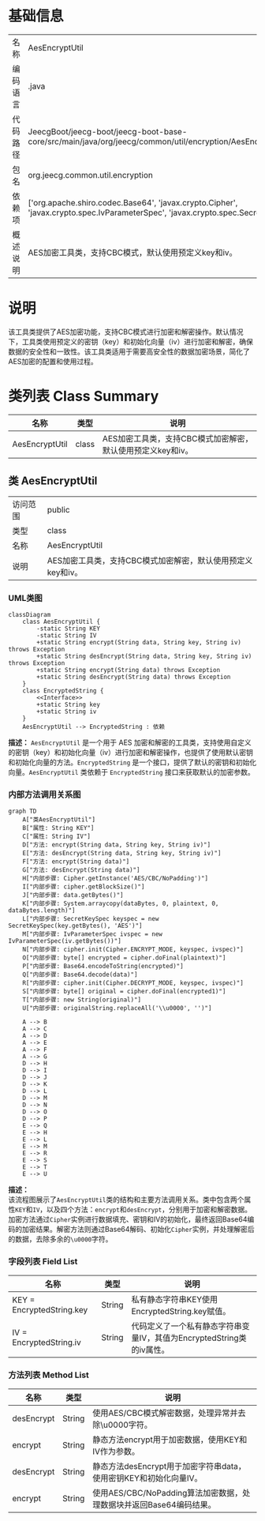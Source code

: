 # 基础信息

|      |      |
|------|------|
| 名称 | AesEncryptUtil |
| 编码语言 | .java |
| 代码路径 | JeecgBoot/jeecg-boot/jeecg-boot-base-core/src/main/java/org/jeecg/common/util/encryption/AesEncryptUtil.java |
| 包名 | org.jeecg.common.util.encryption |
| 依赖项 | ['org.apache.shiro.codec.Base64', 'javax.crypto.Cipher', 'javax.crypto.spec.IvParameterSpec', 'javax.crypto.spec.SecretKeySpec'] |
| 概述说明 | AES加密工具类，支持CBC模式，默认使用预定义key和iv。 |

# 说明

该工具类提供了AES加密功能，支持CBC模式进行加密和解密操作。默认情况下，工具类使用预定义的密钥（key）和初始化向量（iv）进行加密和解密，确保数据的安全性和一致性。该工具类适用于需要高安全性的数据加密场景，简化了AES加密的配置和使用过程。

# 类列表 Class Summary

| 名称   | 类型  | 说明 |
|-------|------|-------------|
| AesEncryptUtil | class | AES加密工具类，支持CBC模式加密解密，默认使用预定义key和iv。 |



## 类 AesEncryptUtil

|      |      |
|------|------|
| 访问范围 | public |
| 类型 | class |
| 名称 | AesEncryptUtil |
| 说明 | AES加密工具类，支持CBC模式加密解密，默认使用预定义key和iv。 |


### UML类图

```mermaid
classDiagram
    class AesEncryptUtil {
        -static String KEY
        -static String IV
        +static String encrypt(String data, String key, String iv) throws Exception
        +static String desEncrypt(String data, String key, String iv) throws Exception
        +static String encrypt(String data) throws Exception
        +static String desEncrypt(String data) throws Exception
    }
    class EncryptedString {
        <<Interface>>
        +static String key
        +static String iv
    }
    AesEncryptUtil --> EncryptedString : 依赖
```

**描述：**
`AesEncryptUtil` 是一个用于 AES 加密和解密的工具类，支持使用自定义的密钥（key）和初始化向量（iv）进行加密和解密操作，也提供了使用默认密钥和初始化向量的方法。`EncryptedString` 是一个接口，提供了默认的密钥和初始化向量。`AesEncryptUtil` 类依赖于 `EncryptedString` 接口来获取默认的加密参数。


### 内部方法调用关系图

```mermaid
graph TD
    A["类AesEncryptUtil"]
    B["属性: String KEY"]
    C["属性: String IV"]
    D["方法: encrypt(String data, String key, String iv)"]
    E["方法: desEncrypt(String data, String key, String iv)"]
    F["方法: encrypt(String data)"]
    G["方法: desEncrypt(String data)"]
    H["内部步骤: Cipher.getInstance('AES/CBC/NoPadding')"]
    I["内部步骤: cipher.getBlockSize()"]
    J["内部步骤: data.getBytes()"]
    K["内部步骤: System.arraycopy(dataBytes, 0, plaintext, 0, dataBytes.length)"]
    L["内部步骤: SecretKeySpec keyspec = new SecretKeySpec(key.getBytes(), 'AES')"]
    M["内部步骤: IvParameterSpec ivspec = new IvParameterSpec(iv.getBytes())"]
    N["内部步骤: cipher.init(Cipher.ENCRYPT_MODE, keyspec, ivspec)"]
    O["内部步骤: byte[] encrypted = cipher.doFinal(plaintext)"]
    P["内部步骤: Base64.encodeToString(encrypted)"]
    Q["内部步骤: Base64.decode(data)"]
    R["内部步骤: cipher.init(Cipher.DECRYPT_MODE, keyspec, ivspec)"]
    S["内部步骤: byte[] original = cipher.doFinal(encrypted1)"]
    T["内部步骤: new String(original)"]
    U["内部步骤: originalString.replaceAll('\\u0000', '')"]

    A --> B
    A --> C
    A --> D
    A --> E
    A --> F
    A --> G
    D --> H
    D --> I
    D --> J
    D --> K
    D --> L
    D --> M
    D --> N
    D --> O
    D --> P
    E --> Q
    E --> H
    E --> L
    E --> M
    E --> R
    E --> S
    E --> T
    E --> U
```

**描述：**  
该流程图展示了`AesEncryptUtil`类的结构和主要方法调用关系。类中包含两个属性`KEY`和`IV`，以及四个方法：`encrypt`和`desEncrypt`，分别用于加密和解密数据。加密方法通过`Cipher`实例进行数据填充、密钥和IV的初始化，最终返回Base64编码的加密结果。解密方法则通过Base64解码、初始化`Cipher`实例，并处理解密后的数据，去除多余的`\u0000`字符。

### 字段列表 Field List

| 名称  | 类型  | 说明 |
|-------|-------|------|
| KEY = EncryptedString.key | String | 私有静态字符串KEY使用EncryptedString.key赋值。 |
| IV = EncryptedString.iv | String | 代码定义了一个私有静态字符串变量IV，其值为EncryptedString类的iv属性。 |

### 方法列表 Method List

| 名称  | 类型  | 说明 |
|-------|-------|------|
| desEncrypt | String | 使用AES/CBC模式解密数据，处理异常并去除\u0000字符。 |
| encrypt | String | 静态方法encrypt用于加密数据，使用KEY和IV作为参数。 |
| desEncrypt | String | 静态方法desEncrypt用于加密字符串data，使用密钥KEY和初始化向量IV。 |
| encrypt | String | 使用AES/CBC/NoPadding算法加密数据，处理数据块并返回Base64编码结果。 |




